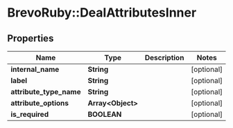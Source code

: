 # BrevoRuby::DealAttributesInner

## Properties
Name | Type | Description | Notes
------------ | ------------- | ------------- | -------------
**internal_name** | **String** |  | [optional] 
**label** | **String** |  | [optional] 
**attribute_type_name** | **String** |  | [optional] 
**attribute_options** | **Array&lt;Object&gt;** |  | [optional] 
**is_required** | **BOOLEAN** |  | [optional] 


